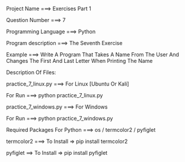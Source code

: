 Project Name ===> Exercises Part 1

Question Number ===> 7

Programming Language ===> Python

Program description ===> The Seventh Exercise

Example ===> Write A Program That Takes A Name From The User And Changes The First And Last Letter When Printing The Name

Description Of Files:

practice_7_linux.py ===> For Linux [Ubuntu Or Kali]

For Run ===> python practice_7_linux.py

practice_7_windows.py ===> For Windows

For Run ===> python practice_7_windows.py

Required Packages For Python ===> os / termcolor2 / pyfiglet

termcolor2 ===> To Install => pip install termcolor2

pyfiglet ==> To Install => pip install pyfiglet
